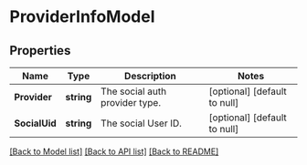 # ProviderInfoModel

## Properties
Name | Type | Description | Notes
------------ | ------------- | ------------- | -------------
**Provider** | **string** | The social auth provider type. | [optional] [default to null]
**SocialUid** | **string** | The social User ID. | [optional] [default to null]

[[Back to Model list]](../README.md#documentation-for-models) [[Back to API list]](../README.md#documentation-for-api-endpoints) [[Back to README]](../README.md)


